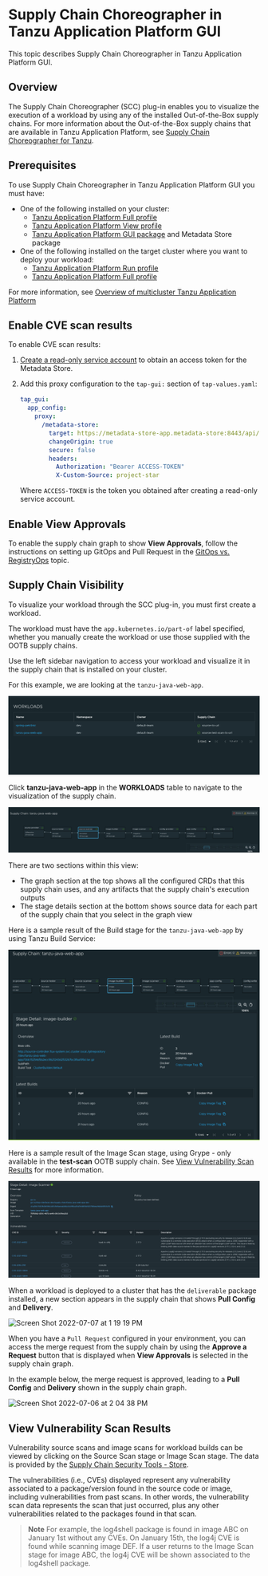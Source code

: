 # Supply Chain Choreographer in Tanzu Application Platform GUI

This topic describes Supply Chain Choreographer in Tanzu Application Platform GUI.


## <a id="overview"></a> Overview

The Supply Chain Choreographer (SCC) plug-in enables you to visualize the execution of a workload
by using any of the installed Out-of-the-Box supply chains.
For more information about the Out-of-the-Box supply chains that are available in
Tanzu Application Platform, see [Supply Chain Choreographer for Tanzu](../../scc/about.md).


## <a id="prerequisites"></a> Prerequisites

To use Supply Chain Choreographer in Tanzu Application Platform GUI you must have:

* One of the following installed on your cluster:
  * [Tanzu Application Platform Full profile](../../install.md#install-profile)
  * [Tanzu Application Platform View profile](../../install.md#install-profile)
  * [Tanzu Application Platform GUI package](../install-tap-gui.md) and Metadata Store package
* One of the following installed on the target cluster where you want to deploy your workload:
  * [Tanzu Application Platform Run profile](../../install.md#install-profile)
  * [Tanzu Application Platform Full profile](../../install.md#install-profile)

For more information, see
[Overview of multicluster Tanzu Application Platform](../../multicluster/about.md)


## <a id="scan"></a> Enable CVE scan results

To enable CVE scan results:

1. [Create a read-only service account](../../scst-store/create-service-account.md#ro-serv-accts) to obtain an access token for the Metadata Store.
1. Add this proxy configuration to the `tap-gui:` section of `tap-values.yaml`:

    ```yaml
    tap_gui:
      app_config:
        proxy:
          /metadata-store:
            target: https://metadata-store-app.metadata-store:8443/api/v1
            changeOrigin: true
            secure: false
            headers:
              Authorization: "Bearer ACCESS-TOKEN"
              X-Custom-Source: project-star
    ```

    Where `ACCESS-TOKEN` is the token you obtained after creating a read-only service account.

## <a id="view-approvals"></a> Enable View Approvals
To enable the supply chain graph to show **View Approvals**, follow the instructions on setting up GitOps and Pull Request in the [GitOps vs. RegistryOps](../../scc/gitops-vs-regops.md) topic.

## <a id="sc-visibility"></a> Supply Chain Visibility

To visualize your workload through the SCC plug-in, you must first create a workload.

The workload must have the `app.kubernetes.io/part-of` label specified, whether you manually create
the workload or use those supplied with the OOTB supply chains.

Use the left sidebar navigation to access your workload and visualize it in the supply chain that is
installed on your cluster.

For this example, we are looking at the `tanzu-java-web-app`.

![Screenshot of Workloads that includes the apps spring-petclinic and tanzu-java-web-app](images/workloads.png)

Click **tanzu-java-web-app** in the **WORKLOADS** table to navigate to the visualization of the
supply chain.

![Screenshot of the Supply Chain visualization. The source-scanner stage is selected.](images/visual-sc.png)

There are two sections within this view:

- The graph section at the top shows all the configured CRDs that this supply chain uses, and any artifacts that the supply chain's execution outputs
- The stage details section at the bottom shows source data for each part of the supply chain that you select in the graph view

Here is a sample result of the Build stage for the `tanzu-java-web-app` by using Tanzu Build Service:

![Screenshot of details of the Build stage of the app tanzu-java-web-app](images/build-stage-sample.png)

Here is a sample result of the Image Scan stage, using Grype - only available in the **test-scan** OOTB supply chain.  See [View Vulnerability Scan Results](#sc-view-scan-results) for more information.

![Screenshot of details of the Image Scanner stage. CVEs are listed.](images/scc-scan.png)

When a workload is deployed to a cluster that has the `deliverable` package installed, a new section
appears in the supply chain that shows **Pull Config** and **Delivery**.

![Screen Shot 2022-07-07 at 1 19 19 PM](https://user-images.githubusercontent.com/94395371/177854611-f6082025-1882-4405-acd2-a86ee76ad3c9.png)

When you have a `Pull Request` configured in your environment, you can access the merge request from the supply chain by using the **Approve a Request** button that is displayed when **View Approvals**  is selected in the supply chain graph.

In the example below, the merge request is approved, leading to a **Pull Config** and **Delivery** shown in the supply chain graph.

![Screen Shot 2022-07-06 at 2 04 38 PM](https://user-images.githubusercontent.com/94395371/177854268-ffdd1c35-ec23-44f6-a005-8c4b2671192b.png)

## <a id="sc-view-scan-results"></a> View Vulnerability Scan Results

Vulnerability source scans and image scans for workload builds can be viewed by clicking on the Source Scan stage or Image Scan stage.  The data is provided by the [Supply Chain Security Tools - Store](../../scst-store/overview.md).

The vulnerabilities (i.e., CVEs) displayed represent any vulnerability associated to a package/version found in the source code or image, including vulnerabilities from past scans.  In other words, the vulnerability scan data represents the scan that just occurred, plus any other vulnerabilities related to the packages found in that scan.

>**Note** For example, the log4shell package is found in image ABC on January 1st without any CVEs.  On January 15th, the log4j CVE is found while scanning image DEF.  If a user returns to the Image Scan stage for image ABC, the log4j CVE will be shown associated to the log4shell package.